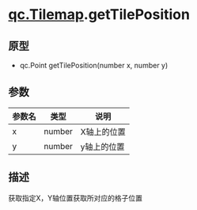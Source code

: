 # [qc.Tilemap](CTilemap.md).getTilePosition

## 原型
* qc.Point getTilePosition(number x, number y)

## 参数
| 参数名 | 类型 |  说明 |
| --------- | --------- | --------- |
| x | number | X轴上的位置 |
| y | number | y轴上的位置 |

## 描述
获取指定X，Y轴位置获取所对应的格子位置
